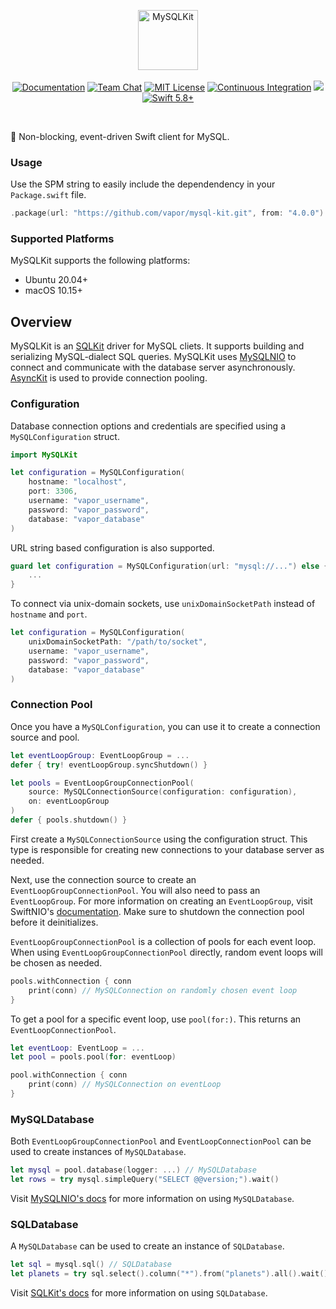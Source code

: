 <p align="center">
<picture>
  <source media="(prefers-color-scheme: dark)" srcset="https://github.com/vapor/mysql-kit/assets/1130717/d5582d0a-f8b2-4fab-aeea-79b170bebc28">
  <source media="(prefers-color-scheme: light)" srcset="https://github.com/vapor/mysql-kit/assets/1130717/71d0fa71-5ded-492c-9657-4206f233419e">
  <img src="https://github.com/vapor/mysql-kit/assets/1130717/71d0fa71-5ded-492c-9657-4206f233419e" height="96" alt="MySQLKit">
</picture> 
<br>
<br>
<a href="https://docs.vapor.codes/4.0/"><img src="https://design.vapor.codes/images/readthedocs.svg" alt="Documentation"></a>
<a href="https://discord.gg/vapor"><img src="https://design.vapor.codes/images/discordchat.svg" alt="Team Chat"></a>
<a href="LICENSE"><img src="https://design.vapor.codes/images/mitlicense.svg" alt="MIT License"></a>
<a href="https://github.com/vapor/mysql-kit/actions/workflows/test.yml"><img src="https://img.shields.io/github/actions/workflow/status/vapor/mysql-kit/test.yml?event=push&style=plastic&logo=github&label=tests&logoColor=%23ccc" alt="Continuous Integration"></a>
<a href="https://codecov.io/github/vapor/mysql-kit"><img src="https://img.shields.io/codecov/c/github/vapor/mysql-kit?style=plastic&logo=codecov&label=codecov"></a>
<a href="https://swift.org"><img src="https://design.vapor.codes/images/swift58up.svg" alt="Swift 5.8+"></a>
</p>

<br>

🐬 Non-blocking, event-driven Swift client for MySQL.

### Usage

Use the SPM string to easily include the dependendency in your `Package.swift` file.

```swift
.package(url: "https://github.com/vapor/mysql-kit.git", from: "4.0.0")
```

### Supported Platforms

MySQLKit supports the following platforms:

- Ubuntu 20.04+
- macOS 10.15+

## Overview

MySQLKit is an [SQLKit] driver for MySQL cliets. It supports building and serializing MySQL-dialect SQL queries. MySQLKit uses [MySQLNIO] to connect and communicate with the database server asynchronously. [AsyncKit] is used to provide connection pooling.

[SQLKit]: https://github.com/vapor/sql-kit
[MySQLNIO]: https://github.com/vapor/mysql-nio
[AsyncKit]: https://github.com/vapor/async-kit

### Configuration

Database connection options and credentials are specified using a `MySQLConfiguration` struct. 

```swift
import MySQLKit

let configuration = MySQLConfiguration(
    hostname: "localhost",
    port: 3306,
    username: "vapor_username",
    password: "vapor_password",
    database: "vapor_database"
)
```

URL string based configuration is also supported.

```swift
guard let configuration = MySQLConfiguration(url: "mysql://...") else {
    ...
}
```

To connect via unix-domain sockets, use `unixDomainSocketPath` instead of `hostname` and `port`.

```swift
let configuration = MySQLConfiguration(
    unixDomainSocketPath: "/path/to/socket",
    username: "vapor_username",
    password: "vapor_password",
    database: "vapor_database"
)
```

### Connection Pool

Once you have a `MySQLConfiguration`, you can use it to create a connection source and pool.

```swift
let eventLoopGroup: EventLoopGroup = ...
defer { try! eventLoopGroup.syncShutdown() }

let pools = EventLoopGroupConnectionPool(
    source: MySQLConnectionSource(configuration: configuration), 
    on: eventLoopGroup
)
defer { pools.shutdown() }
```

First create a `MySQLConnectionSource` using the configuration struct. This type is responsible for creating new connections to your database server as needed.

Next, use the connection source to create an `EventLoopGroupConnectionPool`. You will also need to pass an `EventLoopGroup`. For more information on creating an `EventLoopGroup`, visit SwiftNIO's [documentation](https://apple.github.io/swift-nio/docs/current/NIO/index.html). Make sure to shutdown the connection pool before it deinitializes. 

`EventLoopGroupConnectionPool` is a collection of pools for each event loop. When using `EventLoopGroupConnectionPool` directly, random event loops will be chosen as needed.

```swift
pools.withConnection { conn 
    print(conn) // MySQLConnection on randomly chosen event loop
}
```

To get a pool for a specific event loop, use `pool(for:)`. This returns an `EventLoopConnectionPool`. 

```swift
let eventLoop: EventLoop = ...
let pool = pools.pool(for: eventLoop)

pool.withConnection { conn
    print(conn) // MySQLConnection on eventLoop
}
```

### MySQLDatabase

Both `EventLoopGroupConnectionPool` and `EventLoopConnectionPool` can be used to create instances of `MySQLDatabase`.

```swift
let mysql = pool.database(logger: ...) // MySQLDatabase
let rows = try mysql.simpleQuery("SELECT @@version;").wait()
```

Visit [MySQLNIO's docs](https://github.com/vapor/mysql-nio) for more information on using `MySQLDatabase`.

### SQLDatabase

A `MySQLDatabase` can be used to create an instance of `SQLDatabase`.

```swift
let sql = mysql.sql() // SQLDatabase
let planets = try sql.select().column("*").from("planets").all().wait()
```

Visit [SQLKit's docs](https://api.vapor.codes/sqlkit/documentation/sqlkit) for more information on using `SQLDatabase`. 

